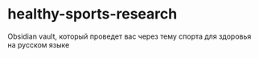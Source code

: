 # healthy-sports-research
Obsidian vault, который проведет вас через тему спорта для здоровья на русском языке
